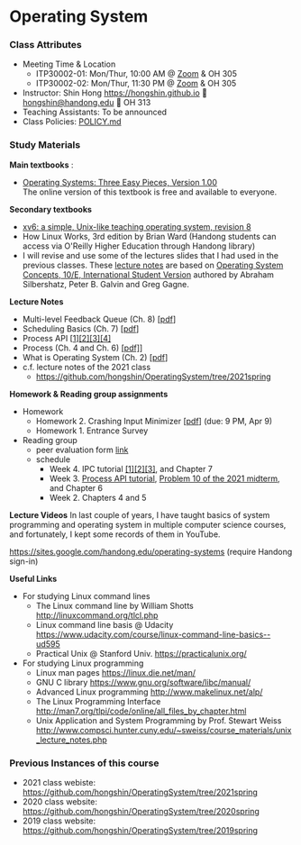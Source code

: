 # Operating System

### Class Attributes ###
* Meeting Time & Location
  - ITP30002-01: Mon/Thur, 10:00 AM @ [Zoom](https://handong.zoom.us/my/hongshin) & OH 305
  - ITP30002-02: Mon/Thur, 11:30 PM @ [Zoom](https://handong.zoom.us/my/hongshin) & OH 305
* Instructor: Shin Hong https://hongshin.github.io :e-mail: hongshin@handong.edu :door: OH 313
* Teaching Assistants: To be announced
* Class Policies: [POLICY.md](https://github.com/hongshin/OperatingSystem/blob/master/POLICY.md)


### Study Materials ###

**Main textbooks** :
* [Operating Systems: Three Easy Pieces, Version 1.00](http://pages.cs.wisc.edu/~remzi/OSTEP/)  
  The online version of this textbook is free and available to everyone.

**Secondary textbooks**
* [xv6: a simple, Unix-like teaching operating system, revision 8](https://pdos.csail.mit.edu/6.828/2014/xv6/book-rev8.pdf)
* How Linux Works, 3rd edition by Brian Ward (Handong students can access via O'Reilly Higher Education through Handong library)
* I will revise and use some of the lectures slides that I had used in the previous classes. These [lecture notes](https://github.com/hongshin/OperatingSystem/tree/2020spring) are based on [Operating System Concepts, 10/E, International Student Version](http://www.kyobobook.co.kr/product/detailViewEng.laf?ejkGb=ENG&mallGb=ENG&barcode=9781119586166) authored by Abraham Silbershatz, Peter B. Galvin and Greg Gagne. 

**Lecture Notes**
 - Multi-level Feedback Queue (Ch. 8) [[pdf](notes/ch8-mlfq.pdf)]
 - Scheduling Basics (Ch. 7) [[pdf](notes/ch7-scheduling.pdf)]
 - Process API [[1](https://youtu.be/22Z7xAD_nfE)][[2]](https://youtu.be/ODixeqqD-Kc)[[3]](https://youtu.be/8v1f6S4JTY0)[[4]](https://youtu.be/Lj_eBZCiIEo)
 - Process (Ch. 4 and Ch. 6) [[pdf]](notes/ch4+6-process.pdf)]
 - What is Operating System (Ch. 2) [[pdf](notes/ch2-intro+os.pdf)]
 - c.f. lecture notes of the 2021 class
    * https://github.com/hongshin/OperatingSystem/tree/2021spring

**Homework & Reading group assignments**
 - Homework
    * Homework 2. Crashing Input Minimizer [[pdf](assignments/homework2.pdf)] (due: 9 PM, Apr 9)
    * Homework 1. Entrance Survey
 - Reading group
    * peer evaluation form [link](https://github.com/hongshin/OperatingSystem/blob/master/assignments/peer%2Bevaluation.xlsx)
    * schedule
        - Week 4. IPC tutorial [[1]](https://youtu.be/ODixeqqD-Kc)[[2]](https://youtu.be/8v1f6S4JTY0)[[3]](https://youtu.be/Lj_eBZCiIEo), and Chapter 7
        - Week 3. [Process API tutorial](https://youtu.be/22Z7xAD_nfE), [Problem 10 of the 2021 midterm](https://github.com/hongshin/OperatingSystem/blob/2021spring/exam/midterm+problems.pdf), and Chapter 6
        - Week 2. Chapters 4 and 5

**Lecture Videos**
In last couple of years, I have taught basics of system programming and operating system in multiple computer science courses, and fortunately, I kept some records of them in YouTube. 

https://sites.google.com/handong.edu/operating-systems (require Handong sign-in)


**Useful Links**
- For studying Linux command lines
  - The Linux command line by William Shotts http://linuxcommand.org/tlcl.php
  - Linux command line basis @ Udacity https://www.udacity.com/course/linux-command-line-basics--ud595
  - Practical Unix @ Stanford Univ. https://practicalunix.org/
- For studying Linux programming
  - Linux man pages https://linux.die.net/man/
  - GNU C library https://www.gnu.org/software/libc/manual/
  - Advanced Linux programming http://www.makelinux.net/alp/
  - The Linux Programming Interface http://man7.org/tlpi/code/online/all_files_by_chapter.html
  - Unix Application and System Programming by Prof. Stewart Weiss  http://www.compsci.hunter.cuny.edu/~sweiss/course_materials/unix_lecture_notes.php

### Previous Instances of this course ###
* 2021 class webiste: https://github.com/hongshin/OperatingSystem/tree/2021spring
* 2020 class website: https://github.com/hongshin/OperatingSystem/tree/2020spring
* 2019 class website: https://github.com/hongshin/OperatingSystem/tree/2019spring
